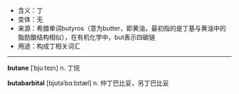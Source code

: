 - <span class="definition">含义：丁</span>
- <span class="definition">变体：无</span>
- <span class="definition">来源：希腊单词butyros（意为butter，即黄油，最初指的是丁基与黄油中的脂肪酸结构相似），在有机化学中，but表示四碳链</span>
- <span class="definition">用途：构成丁相关词汇</span>

---

<span class="vocabulary">**butane**</span> [ˈbjuːteɪn] n. 丁烷

<span class="vocabulary">**butabarbital**</span> [bjʊtəˈbɑːbɪtæl] n. 仲丁巴比妥，另丁巴比妥

